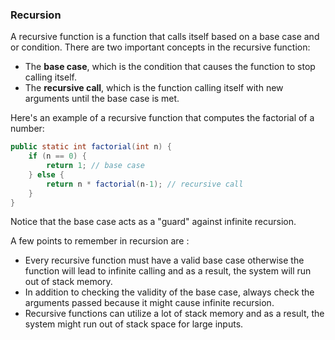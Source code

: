 ### Recursion

A recursive function is a function that calls itself based on a base case and or condition. There are two important concepts in the recursive function:

- The **base case**, which is the condition that causes the function to stop calling itself.
- The **recursive call**, which is the function calling itself with new arguments until the base case is met.

Here's an example of a recursive function that computes the factorial of a number:

```java
public static int factorial(int n) {
    if (n == 0) {
        return 1; // base case
    } else {
        return n * factorial(n-1); // recursive call
    }
}
```

Notice that the base case acts as a "guard" against infinite recursion.

A few points to remember in recursion are :

- Every recursive function must have a valid base case otherwise the function will lead to infinite calling and as a result, the system will run out of stack memory.
- In addition to checking the validity of the base case, always check the arguments passed because it might cause infinite recursion.
- Recursive functions can utilize a lot of stack memory and as a result, the system might run out of stack space for large inputs.
